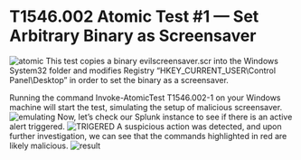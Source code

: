# T1546.002 Atomic Test #1 — Set Arbitrary Binary as Screensaver
![atomic](https://github.com/user-attachments/assets/1e8fe087-a3dd-4470-ba84-6ef687cb3273)
This test copies a binary evilscreensaver.scr into the Windows System32 folder and modifies Registry “HKEY_CURRENT_USER\Control Panel\Desktop” in order to set the binary as a screensaver.

Running the command Invoke-AtomicTest T1546.002-1 on your Windows machine will start the test, simulating the setup of malicious screensaver.
![emulating](https://github.com/user-attachments/assets/fd4af1c6-854f-4e32-a04c-68ddb6b1b390)
Now, let’s check our Splunk instance to see if there is an active alert triggered.
![TRIGERED](https://github.com/user-attachments/assets/22947403-93c3-434c-b9f4-11a7d086912f)
A suspicious action was detected, and upon further investigation, we can see that the commands highlighted in red are likely malicious.
![result](https://github.com/user-attachments/assets/ce2ba6b3-4057-491e-a9e3-7436b0dbabb8)
